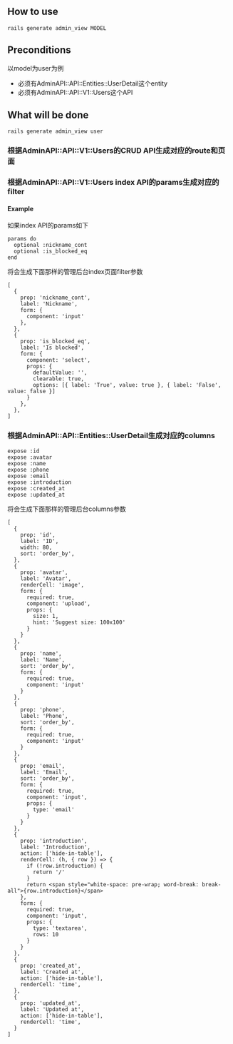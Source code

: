 ## How to use
`rails generate admin_view MODEL`

## Preconditions

以model为user为例

* 必须有AdminAPI::API::Entities::UserDetail这个entity
* 必须有AdminAPI::API::V1::Users这个API

## What will be done

`rails generate admin_view user`

### 根据AdminAPI::API::V1::Users的CRUD API生成对应的route和页面

### 根据AdminAPI::API::V1::Users index API的params生成对应的filter
#### Example

如果index API的params如下

```
params do
  optional :nickname_cont
  optional :is_blocked_eq
end
```

将会生成下面那样的管理后台index页面filter参数

```
[
  {
    prop: 'nickname_cont',
    label: 'Nickname',
    form: {
      component: 'input'
    },
  },
  {
    prop: 'is_blocked_eq',
    label: 'Is blocked',
    form: {
      component: 'select',
      props: {
        defaultValue: '',
        clearable: true,
        options: [{ label: 'True', value: true }, { label: 'False', value: false }]
      }
    },
  },
]
```

### 根据AdminAPI::API::Entities::UserDetail生成对应的columns

```
expose :id
expose :avatar
expose :name
expose :phone
expose :email
expose :introduction
expose :created_at
expose :updated_at
```

将会生成下面那样的管理后台columns参数

```
[
  {
    prop: 'id',
    label: 'ID',
    width: 80,
    sort: 'order_by',
  },
  {
    prop: 'avatar',
    label: 'Avatar',
    renderCell: 'image',
    form: {
      required: true,
      component: 'upload',
      props: {
        size: 1,
        hint: 'Suggest size: 100x100'
      }
    }
  },
  {
    prop: 'name',
    label: 'Name',
    sort: 'order_by',
    form: {
      required: true,
      component: 'input'
    }
  },
  {
    prop: 'phone',
    label: 'Phone',
    sort: 'order_by',
    form: {
      required: true,
      component: 'input'
    }
  },
  {
    prop: 'email',
    label: 'Email',
    sort: 'order_by',
    form: {
      required: true,
      component: 'input',
      props: {
        type: 'email'
      }
    }
  },
  {
    prop: 'introduction',
    label: 'Introduction',
    action: ['hide-in-table'],
    renderCell: (h, { row }) => {
      if (!row.introduction) {
        return '/'
      }
      return <span style="white-space: pre-wrap; word-break: break-all">{row.introduction}</span>
    },
    form: {
      required: true,
      component: 'input',
      props: {
        type: 'textarea',
        rows: 10
      }
    }
  },
  {
    prop: 'created_at',
    label: 'Created at',
    action: ['hide-in-table'],
    renderCell: 'time',
  },
  {
    prop: 'updated_at',
    label: 'Updated at',
    action: ['hide-in-table'],
    renderCell: 'time',
  }
]
```

